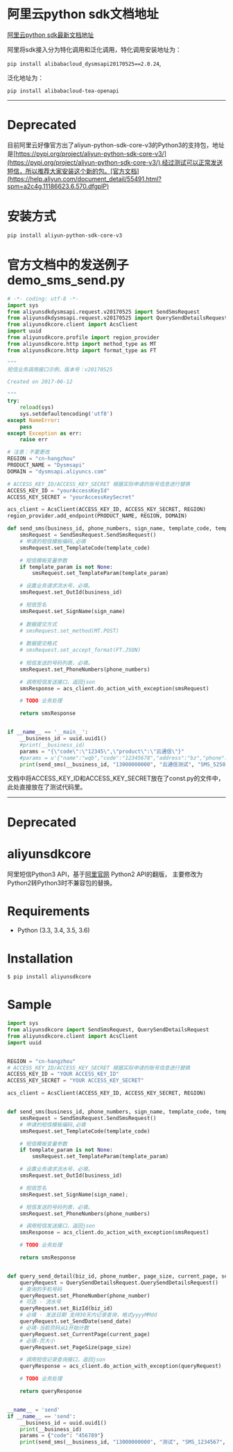 # 阿里云python sdk文档地址
[阿里云python sdk最新文档地址](https://help.aliyun.com/zh/sdk/developer-reference/v2-python-integrated-sdk?spm=a2c4g.11186623.0.0.3c15795et8ipN5)

阿里将sdk接入分为特化调用和泛化调用，特化调用安装地址为：

```pip install alibabacloud_dysmsapi20170525==2.0.24```,

泛化地址为：

```pip install alibabacloud-tea-openapi```
 
---
# Deprecated

目前阿里云好像官方出了aliyun-python-sdk-core-v3的Python3的支持包，地址是[https://pypi.org/project/aliyun-python-sdk-core-v3/](https://pypi.org/project/aliyun-python-sdk-core-v3/),经过测试可以正常发送短信，所以推荐大家安装这个新的包。[官方文档](https://help.aliyun.com/document_detail/55491.html?spm=a2c4g.11186623.6.570.dfgplP)

# 安装方式
```
pip install aliyun-python-sdk-core-v3

```

# 官方文档中的发送例子 demo_sms_send.py
```python
# -*- coding: utf-8 -*-
import sys
from aliyunsdkdysmsapi.request.v20170525 import SendSmsRequest
from aliyunsdkdysmsapi.request.v20170525 import QuerySendDetailsRequest
from aliyunsdkcore.client import AcsClient
import uuid
from aliyunsdkcore.profile import region_provider
from aliyunsdkcore.http import method_type as MT
from aliyunsdkcore.http import format_type as FT

"""
短信业务调用接口示例，版本号：v20170525

Created on 2017-06-12

"""
try:
    reload(sys)
    sys.setdefaultencoding('utf8')
except NameError:
    pass
except Exception as err:
    raise err

# 注意：不要更改
REGION = "cn-hangzhou"
PRODUCT_NAME = "Dysmsapi"
DOMAIN = "dysmsapi.aliyuncs.com"

# ACCESS_KEY_ID/ACCESS_KEY_SECRET 根据实际申请的账号信息进行替换
ACCESS_KEY_ID = "yourAccessKeyId"
ACCESS_KEY_SECRET = "yourAccessKeySecret"

acs_client = AcsClient(ACCESS_KEY_ID, ACCESS_KEY_SECRET, REGION)
region_provider.add_endpoint(PRODUCT_NAME, REGION, DOMAIN)

def send_sms(business_id, phone_numbers, sign_name, template_code, template_param=None):
    smsRequest = SendSmsRequest.SendSmsRequest()
    # 申请的短信模板编码,必填
    smsRequest.set_TemplateCode(template_code)

    # 短信模板变量参数
    if template_param is not None:
        smsRequest.set_TemplateParam(template_param)

    # 设置业务请求流水号，必填。
    smsRequest.set_OutId(business_id)

    # 短信签名
    smsRequest.set_SignName(sign_name)
	
    # 数据提交方式
	# smsRequest.set_method(MT.POST)
	
	# 数据提交格式
    # smsRequest.set_accept_format(FT.JSON)
	
    # 短信发送的号码列表，必填。
    smsRequest.set_PhoneNumbers(phone_numbers)

    # 调用短信发送接口，返回json
    smsResponse = acs_client.do_action_with_exception(smsRequest)

    # TODO 业务处理

    return smsResponse


if __name__ == '__main__':
    __business_id = uuid.uuid1()
    #print(__business_id)
    params = "{\"code\":\"12345\",\"product\":\"云通信\"}"
	#params = u'{"name":"wqb","code":"12345678","address":"bz","phone":"13000000000"}'
    print(send_sms(__business_id, "13000000000", "云通信测试", "SMS_5250008", params))
```

文档中将ACCESS_KEY_ID和ACCESS_KEY_SECRET放在了const.py的文件中，此处直接放在了测试代码里。



----

# **Deprecated**

# aliyunsdkcore
阿里短信Python3 API，基于[阿里官网](https://help.aliyun.com/document_detail/55491.html?spm=5176.sms-account.109.3.66e36217NuxCf) Python2 API的翻版，
主要修改为Python2转Python3时不兼容包的替换。

# Requirements
- Python (3.3, 3.4, 3.5, 3.6)

# Installation
```python
$ pip install aliyunsdkcore
```

# Sample
```python
import sys
from aliyunsdkcore import SendSmsRequest, QuerySendDetailsRequest
from aliyunsdkcore.client import AcsClient
import uuid


REGION = "cn-hangzhou"
# ACCESS_KEY_ID/ACCESS_KEY_SECRET 根据实际申请的账号信息进行替换
ACCESS_KEY_ID = "YOUR ACCESS_KEY_ID"
ACCESS_KEY_SECRET = "YOUR ACCESS_KEY_SECRET"

acs_client = AcsClient(ACCESS_KEY_ID, ACCESS_KEY_SECRET, REGION)


def send_sms(business_id, phone_numbers, sign_name, template_code, template_param=None):
    smsRequest = SendSmsRequest.SendSmsRequest()
    # 申请的短信模板编码,必填
    smsRequest.set_TemplateCode(template_code)

    # 短信模板变量参数
    if template_param is not None:
        smsRequest.set_TemplateParam(template_param)

    # 设置业务请求流水号，必填。
    smsRequest.set_OutId(business_id)

    # 短信签名
    smsRequest.set_SignName(sign_name);

    # 短信发送的号码列表，必填。
    smsRequest.set_PhoneNumbers(phone_numbers)

    # 调用短信发送接口，返回json
    smsResponse = acs_client.do_action_with_exception(smsRequest)

    # TODO 业务处理

    return smsResponse


def query_send_detail(biz_id, phone_number, page_size, current_page, send_date):
    queryRequest = QuerySendDetailsRequest.QuerySendDetailsRequest()
    # 查询的手机号码
    queryRequest.set_PhoneNumber(phone_number)
    # 可选 - 流水号
    queryRequest.set_BizId(biz_id)
    # 必填 - 发送日期 支持30天内记录查询，格式yyyyMMdd
    queryRequest.set_SendDate(send_date)
    # 必填-当前页码从1开始计数
    queryRequest.set_CurrentPage(current_page)
    # 必填-页大小
    queryRequest.set_PageSize(page_size)

    # 调用短信记录查询接口，返回json
    queryResponse = acs_client.do_action_with_exception(queryRequest)

    # TODO 业务处理

    return queryResponse


__name__ = 'send'
if __name__ == 'send':
    __business_id = uuid.uuid1()
    print(__business_id)
    params = {"code": "456789"}
    print(send_sms(__business_id, "13000000000", "测试", "SMS_1234567", params))

```

